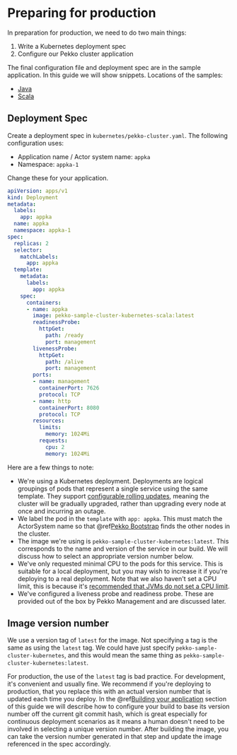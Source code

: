 # Preparing for production

In preparation for production, we need to do two main things:

1. Write a Kubernetes deployment spec
1. Configure our Pekko cluster application 

The final configuration file and deployment spec are in the sample application.
In this guide we will show snippets. Locations of the samples:

* [Java](https://github.com/apache/incubator-pekko-samples/blob/main/pekko-sample-cluster-kubernetes-java) 
* [Scala](https://github.com/apache/incubator-pekko-samples/blob/main/pekko-sample-cluster-kubernetes-scala)

## Deployment Spec

Create a deployment spec in `kubernetes/pekko-cluster.yaml`. The following configuration uses:

* Application name / Actor system name: `appka`
* Namespace: `appka-1`

Change these for your application.

```yaml
apiVersion: apps/v1
kind: Deployment
metadata:
  labels:
    app: appka
  name: appka
  namespace: appka-1
spec:
  replicas: 2
  selector:
    matchLabels:
      app: appka
  template:
    metadata:
      labels:
        app: appka
    spec:
      containers:
      - name: appka
        image: pekko-sample-cluster-kubernetes-scala:latest
        readinessProbe:
          httpGet:
            path: /ready
            port: management
        livenessProbe:
          httpGet:
            path: /alive
            port: management
        ports:
        - name: management
          containerPort: 7626
          protocol: TCP
        - name: http
          containerPort: 8080
          protocol: TCP
        resources:
          limits:
            memory: 1024Mi
          requests:
            cpu: 2
            memory: 1024Mi
```
Here are a few things to note:

* We're using a Kubernetes deployment. Deployments are logical groupings of pods that represent a single service using the same template. 
  They support [configurable rolling updates](https://kubernetes.io/docs/tutorials/kubernetes-basics/update/update-intro/), 
  meaning the cluster will be gradually upgraded, rather than upgrading every node at once and incurring an outage.
* We label the pod in the `template` with `app: appka`. This must match the ActorSystem name so that @ref[Pekko Bootstrap](../bootstrap/index.md) finds the other nodes in the cluster.
* The image we're using is `pekko-sample-cluster-kubernetes:latest`. This corresponds to the name and version of the service in our build. 
  We will discuss how to select an appropriate version number below.
* We've only requested minimal CPU to the pods for this service. This is suitable for a local deployment, but you may wish to increase it if you're 
  deploying to a real deployment. Note that we also haven't set a CPU limit, this is because it's 
  [recommended that JVMs do not set a CPU limit](https://pekko.apache.org/docs/pekko/current/additional/deploying.html#resource-limits).
* We've configured a liveness probe and readiness probe. These are provided out of the box by Pekko Management and are discussed later.

## Image version number

We use a version tag of `latest` for the image. Not specifying a tag is the same as using the `latest` tag. We could have just specify
`pekko-sample-cluster-kubernetes`, and this would mean the same thing as `pekko-sample-cluster-kubernetes:latest`.

For production, the use of the `latest` tag is bad practice. 
For development, it's convenient and usually fine. We recommend if 
you're deploying to production, that you replace this with an actual version number that is updated each time you deploy. 
In the @ref[Building your application](building.md) section of this guide we will describe how to configure your build to base its 
version number off the current git commit hash, which is great especially for continuous deployment scenarios as it means a human doesn't 
need to be involved in selecting a unique version number. After building the image, you can take the version number generated in that step 
and update the image referenced in the spec accordingly.







